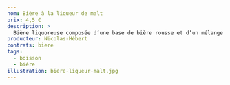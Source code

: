 ```yaml
---
nom: Bière à la liqueur de malt
prix: 4,5 €
description: >
  Bière liquoreuse composée d’une base de bière rousse et d’un mélange d’épices. Nous avons créé cette bière pour nous souvenir de ces moments uniques où les épices, les arômes confits et la chaleur de la bière ne font plus qu’un. Notre liqueur de malt est l’heureuse union de sa grande soeur rousse et de chaleureux ingrédients naturels
producteur: Nicolas-Hébert
contrats: biere
tags: 
  - boisson
  - bière
illustration: biere-liqueur-malt.jpg
---
```


